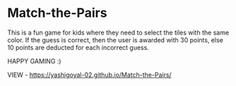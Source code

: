 # Match-the-Pairs
This is a fun game for kids where they need to select the tiles with the same color. If the guess is correct, then the user is awarded with 30 points, else 10 points are deducted for each incorrect guess.

HAPPY GAMING :)


VIEW - https://yashigoyal-02.github.io/Match-the-Pairs/
